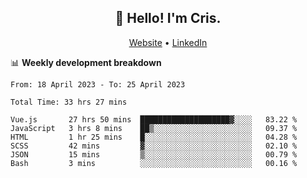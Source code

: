 
<h2 align="center">👋 Hello! I'm Cris.</h2>
<p align="center">
  <a href="https://www.criscunas.dev">Website</a> •
  <a href="https://www.linkedin.com/in/cristophercunas/">LinkedIn</a> 
</p>


📊 **Weekly development breakdown**
<!--START_SECTION:waka-->

```text
From: 18 April 2023 - To: 25 April 2023

Total Time: 33 hrs 27 mins

Vue.js       27 hrs 50 mins  ████████████████████▓░░░░   83.22 %
JavaScript   3 hrs 8 mins    ██▒░░░░░░░░░░░░░░░░░░░░░░   09.37 %
HTML         1 hr 25 mins    █░░░░░░░░░░░░░░░░░░░░░░░░   04.28 %
SCSS         42 mins         ▓░░░░░░░░░░░░░░░░░░░░░░░░   02.10 %
JSON         15 mins         ▒░░░░░░░░░░░░░░░░░░░░░░░░   00.79 %
Bash         3 mins          ░░░░░░░░░░░░░░░░░░░░░░░░░   00.16 %
```

<!--END_SECTION:waka-->

